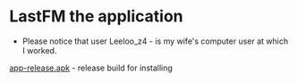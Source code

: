 # LastFM the application

* Please notice that user Leeloo_z4 - is my wife's computer user at which I worked.

[app-release.apk](https://github.com/kharkovvip/LastFM-Hits/blob/master/app/app-release.apk) - release build for installing


